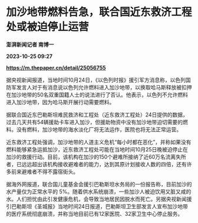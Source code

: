 # 加沙地带燃料告急，联合国近东救济工程处或被迫停止运营
**澎湃新闻记者 南博一**

**2023-10-25 09:27**

**https://m.thepaper.cn/detail/25056755**

据央视新闻报道，当地时间10月24日，《以色列时报》援引军方消息称，以色列国防军发言人对于有消息说以色列允许燃料进入加沙地带，以换取哈马斯释放被扣押在加沙地带的50名双重国籍人士的说法进行了否认。他表示，以色列不允许燃料进入加沙地带，因为哈马斯开展行动需要燃料。

据联合国近东巴勒斯坦难民救济和工程处（近东救济工程处）24日提供的数据，过去几天共有54辆援助卡车进入加沙，但援助物资中没有加沙地带迫切需要的燃料。没有燃料，加沙地带的海水淡化厂将无法运作，医院也将无法正常运营。

近东救济工程处强调，加沙地带的人道主义危机“每小时都在恶化”，并称如果没有燃料能够紧急运抵加沙，近东救济工程处可能在当地时间10月25日晚被迫停止在加沙的救援行动。目前，该机构在加沙的150个避难所接纳了近60万名流离失所者，已远远超出该机构接收避难者的能力，达到其原计划接收人数的四倍，还有许多前来避难者不得不露宿街头。

据海外网报道，联合国儿童基金会援引巴勒斯坦水务局的一份报告称，目前加沙的水产量仅为正常水平的 5%。随着供水系统崩溃，一些加沙人被迫饮用又脏又咸的水。人们担忧由此引发健康危机，会导致当地居民因脱水而死亡。另据央视新闻援引巴勒斯坦《圣城报》当地时间24日报道，巴勒斯坦卫生部发言人宣布加沙地带的医疗系统彻底崩溃，并称当地目前已有12家医院、32家卫生中心停止服务。